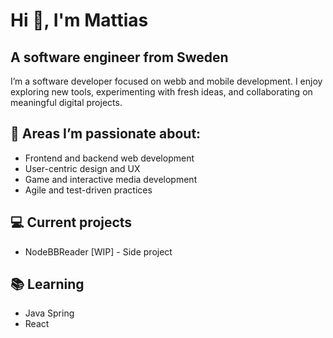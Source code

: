# Hi 👋, I'm Mattias

## A software engineer from Sweden

I’m a software developer focused on webb and mobile development. I enjoy exploring new tools, experimenting with fresh ideas, and collaborating on meaningful digital projects. 

## 🚀 Areas I’m passionate about:

- Frontend and backend web development
- User-centric design and UX
- Game and interactive media development
- Agile and test-driven practices

## 💻 Current projects
- NodeBBReader [WIP] - Side project

## 📚 Learning
- Java Spring
- React

<!--
**mhell/mhell** is a ✨ _special_ ✨ repository because its `README.md` (this file) appears on your GitHub profile.

Here are some ideas to get you started:

- 🔭 I’m currently working on ...
- 🌱 I’m currently learning ...
- 👯 I’m looking to collaborate on ...
- 🤔 I’m looking for help with ...
- 💬 Ask me about ...
- 📫 How to reach me: ...
- 😄 Pronouns: ...
- ⚡ Fun fact: ...
-->
